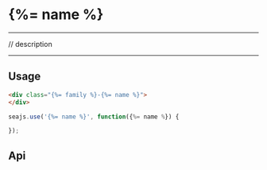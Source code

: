 # {%= name %}

---

// description

---

## Usage


````html
<div class="{%= family %}-{%= name %}">
</div>
````

```javascript
seajs.use('{%= name %}', function({%= name %}) {

});
```

## Api
